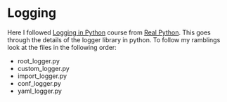 # Logging

Here I followed [Logging in Python](https://realpython.com/courses/logging-python/)
course from [Real Python](https://realpython.com/). This goes through the details of
the logger library in python. To follow my ramblings look at the files in the following
order:

- root_logger.py
- custom_logger.py
- import_logger.py
- conf_logger.py
- yaml_logger.py